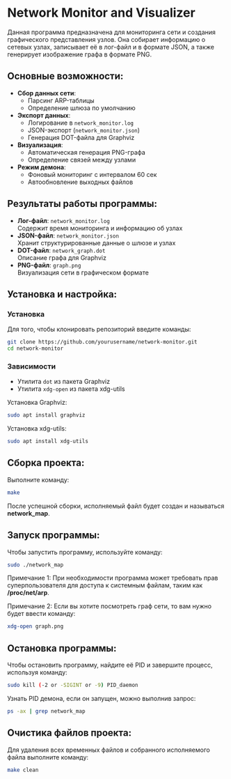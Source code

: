 # Network Monitor and Visualizer

Данная программа предназначена для мониторинга сети и создания графического представления узлов. Она собирает информацию о сетевых узлах, записывает её в лог-файл и в формате JSON, а также генерирует изображение графа в формате PNG.

## Основные возможности:
- **Сбор данных сети**:
  - Парсинг ARP-таблицы
  - Определение шлюза по умолчанию
- **Экспорт данных**:
  - Логирование в `network_monitor.log`
  - JSON-экспорт (`network_monitor.json`)
  - Генерация DOT-файла для Graphviz
- **Визуализация**:
  - Автоматическая генерация PNG-графа
  - Определение связей между узлами
- **Режим демона**:
  - Фоновый мониторинг с интервалом 60 сек
  - Автообновление выходных файлов

## Результаты работы программы:
- **Лог-файл**: `network_monitor.log`  
  Содержит время мониторинга и информацию об узлах
- **JSON-файл**: `network_monitor.json`  
  Хранит структурированные данные о шлюзе и узлах
- **DOT-файл**: `network_graph.dot`  
  Описание графа для Graphviz
- **PNG-файл**: `graph.png`  
  Визуализация сети в графическом формате

## Установка и настройка:

### Установка
Для того, чтобы клонировать репозиторий введите команды:
```bash
git clone https://github.com/yourusername/network-monitor.git
cd network-monitor
```
### Зависимости
- Утилита `dot` из пакета Graphviz
- Утилита `xdg-open` из пакета xdg-utils

Установка Graphviz:
```bash
sudo apt install graphviz 
```
Установка xdg-utils:
```bash
sudo apt install xdg-utils
```
## Сборка проекта:
Выполните команду:
```bash
make
```
После успешной сборки, исполняемый файл будет создан и называться __network_map__.
## Запуск программы:
Чтобы запустить программу, используйте команду:
```bash
sudo ./network_map
```
Примечание 1: При необходимости программа может требовать прав суперпользователя для доступа к системным файлам, таким как __/proc/net/arp__.

Примечание 2: Если вы хотите посмотреть граф сети, то вам нужно будет ввести команду:
```bash
xdg-open graph.png
```
## Остановка программы:
Чтобы остановить программу, найдите её PID и завершите процесс, используя команду:
```bash
sudo kill (-2 or -SIGINT or -9) PID_daemon
```
Узнать PID демона, если он запущен, можно выполнив запрос:
```bash
ps -ax | grep network_map
```
## Очистика файлов проекта:
Для удаления всех временных файлов и собранного исполняемого файла выполните команду:
```bash
make clean
```

